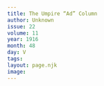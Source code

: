 ```yaml
---
title: The Umpire “Ad” Column
author: Unknown
issue: 22
volume: 11
year: 1916
month: 48
day: V
tags:
layout: page.njk
image:
---
```





